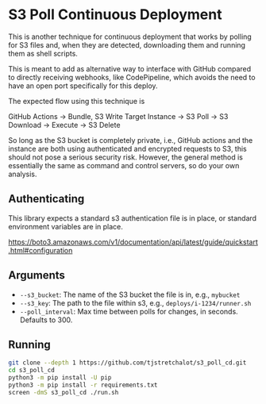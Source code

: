 # S3 Poll Continuous Deployment

This is another technique for continuous deployment that works by
polling for S3 files and, when they are detected, downloading them
and running them as shell scripts.

This is meant to add as alternative way to interface with GitHub
compared to directly receiving webhooks, like CodePipeline, which
avoids the need to have an open port specifically for this deploy.

The expected flow using this technique is

GitHub Actions -> Bundle, S3 Write
Target Instance -> S3 Poll -> S3 Download -> Execute -> S3 Delete

So long as the S3 bucket is completely private, i.e., GitHub actions
and the instance are both using authenticated and encrypted requests
to S3, this should not pose a serious security risk. However, the
general method is essentially the same as command and control servers,
so do your own analysis.

## Authenticating

This library expects a standard s3 authentication file is in place, or
standard environment variables are in place.

https://boto3.amazonaws.com/v1/documentation/api/latest/guide/quickstart.html#configuration

## Arguments

- `--s3_bucket`: The name of the S3 bucket the file is in, e.g., `mybucket`
- `--s3_key`: The path to the file within s3, e.g., `deploys/i-1234/runner.sh`
- `--poll_interval`: Max time between polls for changes, in seconds. Defaults
  to 300.

## Running

```sh
git clone --depth 1 https://github.com/tjstretchalot/s3_poll_cd.git
cd s3_poll_cd
python3 -m pip install -U pip
python3 -m pip install -r requirements.txt
screen -dmS s3_poll_cd ./run.sh
```
